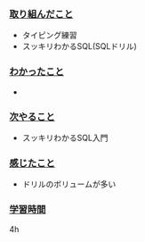 ### <u>取り組んだこと</u>
- タイピング練習
- スッキリわかるSQL(SQLドリル)

### <u>わかったこと</u>
- 

### <u>次やること</u>
- スッキリわかるSQL入門

### <u>感じたこと</u>
- ドリルのボリュームが多い

### <u>学習時間</u>
4h